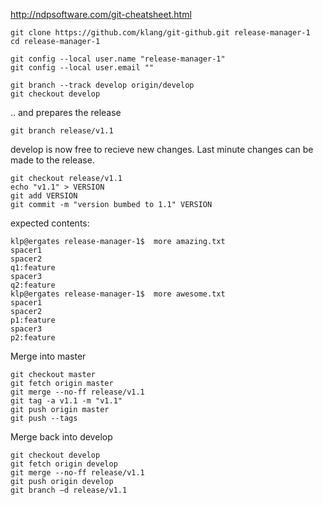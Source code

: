 http://ndpsoftware.com/git-cheatsheet.html

    git clone https://github.com/klang/git-github.git release-manager-1
    cd release-manager-1

    git config --local user.name "release-manager-1"
    git config --local user.email ""

    git branch --track develop origin/develop
    git checkout develop

.. and prepares the release

    git branch release/v1.1 

develop is now free to recieve new changes. Last minute changes can be made to the release.

    git checkout release/v1.1 
    echo "v1.1" > VERSION
    git add VERSION
    git commit -m "version bumbed to 1.1" VERSION

expected contents:

    klp@ergates release-manager-1$  more amazing.txt
    spacer1
    spacer2
    q1:feature
    spacer3
    q2:feature
    klp@ergates release-manager-1$  more awesome.txt
    spacer1
    spacer2
    p1:feature
    spacer3
    p2:feature
    
Merge into master

    git checkout master
    git fetch origin master
    git merge --no-ff release/v1.1
    git tag -a v1.1 -m "v1.1"
    git push origin master
    git push --tags

Merge back into develop

    git checkout develop
    git fetch origin develop
    git merge --no-ff release/v1.1
    git push origin develop
    git branch –d release/v1.1
    
